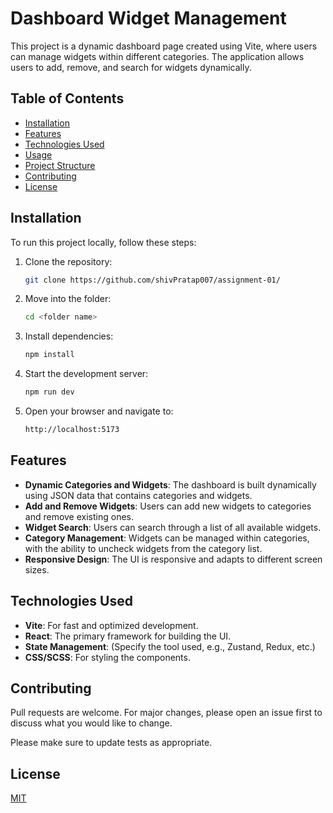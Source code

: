 # Dashboard Widget Management 

This project is a dynamic dashboard page created using Vite, where users can manage widgets within different categories. The application allows users to add, remove, and search for widgets dynamically.

## Table of Contents
- [Installation](#installation)
- [Features](#features)
- [Technologies Used](#technologies-used)
- [Usage](#usage)
- [Project Structure](#project-structure)
- [Contributing](#contributing)
- [License](#license)

## Installation

To run this project locally, follow these steps:

1. Clone the repository:
   ```bash
   git clone https://github.com/shivPratap007/assignment-01/
2. Move into the folder:
   ```bash
   cd <folder name>
2. Install dependencies:
   ```bash
   npm install
3. Start the development server:
   ```bash
   npm run dev
4. Open your browser and navigate to:
   ```bash
   http://localhost:5173

## Features

- **Dynamic Categories and Widgets**: The dashboard is built dynamically using JSON data that contains categories and widgets.
- **Add and Remove Widgets**: Users can add new widgets to categories and remove existing ones.
- **Widget Search**: Users can search through a list of all available widgets.
- **Category Management**: Widgets can be managed within categories, with the ability to uncheck widgets from the category list.
- **Responsive Design**: The UI is responsive and adapts to different screen sizes.

## Technologies Used

- **Vite**: For fast and optimized development.
- **React**: The primary framework for building the UI.
- **State Management**: (Specify the tool used, e.g., Zustand, Redux, etc.)
- **CSS/SCSS**: For styling the components.

## Contributing

Pull requests are welcome. For major changes, please open an issue first
to discuss what you would like to change.

Please make sure to update tests as appropriate.

## License

[MIT](https://choosealicense.com/licenses/mit/)

